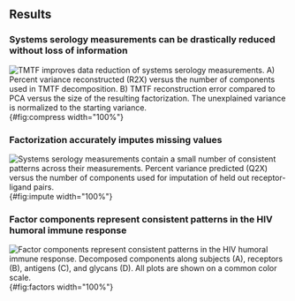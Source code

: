 ## Results

### Systems serology measurements can be drastically reduced without loss of information

![**TMTF improves data reduction of systems serology measurements.** A) Percent variance reconstructed (R2X) versus the number of components used in TMTF decomposition. B) TMTF reconstruction error compared to PCA versus the size of the resulting factorization. The unexplained variance is normalized to the starting variance.](figure0.svg "Figure 1"){#fig:compress width="100%"}

### Factorization accurately imputes missing values

![**Systems serology measurements contain a small number of consistent patterns across their measurements.** Percent variance predicted (Q2X) versus the number of components used for imputation of held out receptor-ligand pairs.](figure1.svg "Figure 1"){#fig:impute width="100%"}

### Factor components represent consistent patterns in the HIV humoral immune response

![**Factor components represent consistent patterns in the HIV humoral immune response.** Decomposed components along subjects (A), receptors (B), antigens (C), and glycans (D). All plots are shown on a common color scale.](figure2.svg "Figure 2"){#fig:factors width="100%"}
